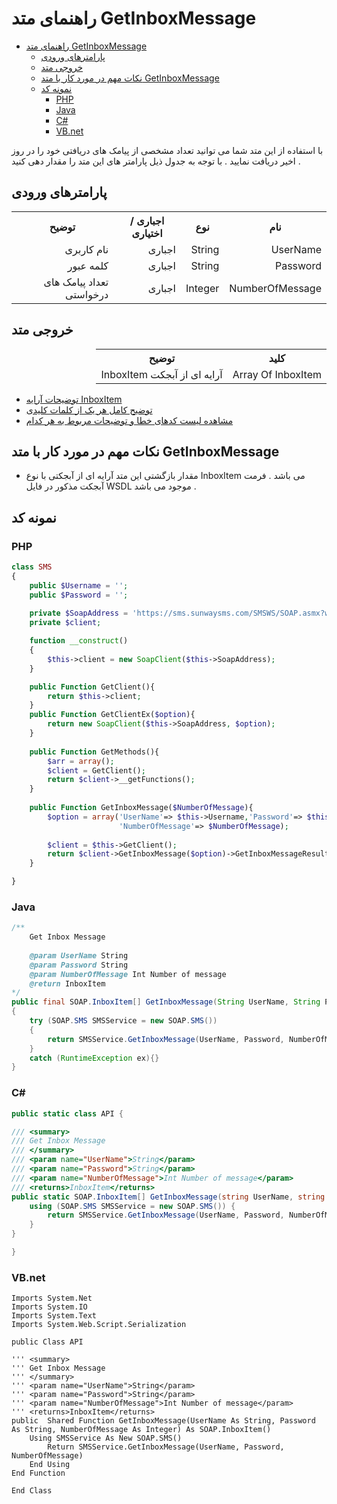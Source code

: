 # راهنمای متد GetInboxMessage

- [راهنمای متد GetInboxMessage](#راهنمای-متد-getinboxmessage)
  - [پارامترهای ورودی](#پارامترهای-ورودی)
  - [خروجی متد](#خروجی-متد)
  - [نکات مهم در مورد کار با متد GetInboxMessage](#نکات-مهم-در-مورد-کار-با-متد-getinboxmessage)
  - [نمونه کد](#نمونه-کد)
    - [PHP](#php)
    - [Java](#java)
    - [C#](#c)
    - [VB.net](#vbnet)

با استفاده از این متد شما می توانید تعداد مشخصی از پیامک های دریافتی خود را در روز اخیر دریافت نمایید . با توجه به جدول ذیل پارامتر های این متد را مقدار دهی کنید .

## پارامترهای ورودی

<table dir="rtl" align="center">
<tr><th>نام</th><th>نوع</th><th>اجباری / اختیاری</th><th>توضیح</th></tr>
<tr><td>UserName</td><td>String</td><td>اجباری</td><td>نام کاربری</td></tr>
<tr><td>Password</td><td>String</td><td>اجباری</td><td>کلمه عبور</td></tr>
<tr><td>NumberOfMessage</td><td>Integer</td><td>اجباری</td><td>تعداد پیامک های درخواستی</td></tr>
</table>

## خروجی متد

<table dir="rtl" align="center">
<tr><th>کلید</th><th>توضیح</th></tr>
<tr><td>Array Of InboxItem</td><td>آرایه ای از آبجکت InboxItem</td></tr>
</table>

- [ توضیحات آرایه InboxItem](https://github.com/sunwaysms/soap/blob/main/Objects/InboxItem.md)
- [ توضیح کامل هر یک از کلمات کلیدی](https://github.com/sunwaysms/soap/blob/main/Parameters.md)
- [مشاهده لیست کدهای خطا و توضیحات مربوط به هر کدام](https://github.com/sunwaysms/soap/blob/main/Errors.md)

## نکات مهم در مورد کار با متد GetInboxMessage

- مقدار بازگشتی این متد آرایه ای از آبجکتی با نوع InboxItem می باشد . فرمت آبجکت مذکور در فایل WSDL موجود می باشد .

## نمونه کد

### PHP

```PHP
class SMS
{
    public $Username = '';
    public $Password = '';
    
    private $SoapAddress = 'https://sms.sunwaysms.com/SMSWS/SOAP.asmx?wsdl';
    private $client;

    function __construct()
    {
        $this->client = new SoapClient($this->SoapAddress);
    }

    public Function GetClient(){
        return $this->client;
    }
    public Function GetClientEx($option){
        return new SoapClient($this->SoapAddress, $option);
    }
    
    public Function GetMethods(){
        $arr = array();
        $client = GetClient();
        return $client->__getFunctions();
    }
    
    public Function GetInboxMessage($NumberOfMessage){
        $option = array('UserName'=> $this->Username,'Password'=> $this->Password,
                        'NumberOfMessage'=> $NumberOfMessage);
        
        $client = $this->GetClient();
        return $client->GetInboxMessage($option)->GetInboxMessageResult;
    }

}
```

### Java

```Java
/** 
    Get Inbox Message
         
    @param UserName String
    @param Password String
    @param NumberOfMessage Int Number of message
    @return InboxItem
*/
public final SOAP.InboxItem[] GetInboxMessage(String UserName, String Password, int NumberOfMessage)
{
    try (SOAP.SMS SMSService = new SOAP.SMS())
    {
        return SMSService.GetInboxMessage(UserName, Password, NumberOfMessage);
    }
    catch (RuntimeException ex){}
}
```

### C#

```C#
public static class API {

/// <summary>
/// Get Inbox Message
/// </summary>
/// <param name="UserName">String</param>
/// <param name="Password">String</param>
/// <param name="NumberOfMessage">Int Number of message</param>
/// <returns>InboxItem</returns>
public static SOAP.InboxItem[] GetInboxMessage(string UserName, string Password, int NumberOfMessage) {
    using (SOAP.SMS SMSService = new SOAP.SMS()) {
        return SMSService.GetInboxMessage(UserName, Password, NumberOfMessage);
    }
}

}
```

### VB.net

```VB
Imports System.Net
Imports System.IO
Imports System.Text
Imports System.Web.Script.Serialization

public Class API

''' <summary>
''' Get Inbox Message
''' </summary>
''' <param name="UserName">String</param>
''' <param name="Password">String</param>
''' <param name="NumberOfMessage">Int Number of message</param>
''' <returns>InboxItem</returns>
public  Shared Function GetInboxMessage(UserName As String, Password As String, NumberOfMessage As Integer) As SOAP.InboxItem()
    Using SMSService As New SOAP.SMS()
        Return SMSService.GetInboxMessage(UserName, Password, NumberOfMessage)
    End Using
End Function

End Class
```